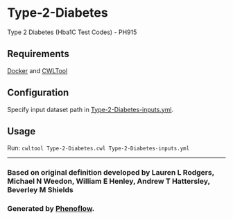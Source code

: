 # Type-2-Diabetes

Type 2 Diabetes (Hba1C Test Codes) - PH915

## Requirements

[Docker](https://docs.docker.com/install/) and [CWLTool](https://github.com/common-workflow-language/cwltool#install)

## Configuration

Specify input dataset path in [Type-2-Diabetes-inputs.yml](Type-2-Diabetes-inputs.yml).

## Usage

Run: `cwltool Type-2-Diabetes.cwl Type-2-Diabetes-inputs.yml`

***

### Based on original definition developed by Lauren L Rodgers, Michael N Weedon, William E Henley, Andrew T Hattersley, Beverley M Shields
### Generated by [Phenoflow](https://kclhi.org/phenoflow).
